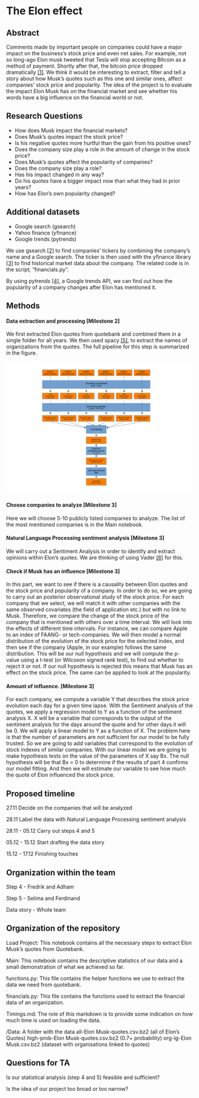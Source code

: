 # The Elon effect

## Abstract

Comments made by important people on companies could have a major impact on the business’s stock price and even net sales. For example, not so long-ago Elon musk tweeted that Tesla will stop accepting Bitcoin as a method of payment. Shortly after that, the bitcoin price dropped dramatically [[1]](https://www.cnbc.com/2021/05/13/bitcoin-btc-price-falls-after-tesla-stops-car-purchases-with-crypto.html). We think it would be interesting to extract, filter and tell a story about how Musk’s quotes such as this one and similar ones, affect companies' stock price and popularity. The idea of the project is to evaluate the impact Elon Musk has on the financial market and see whether his words have a big influence on the financial world or not.

## Research Questions

-   How does Musk impact the financial markets?
-   Does Musk’s quotes impact the stock price?
-   Is his negative quotes more hurtful than the gain from his positive ones?
-   Does the company size play a role in the amount of change in the stock price?
-   Does Musk’s quotes affect the popularity of companies?
-   Does the company size play a role?
-   Has his impact changed in any way?
-   Do his quotes have a bigger impact now than what they had in prior years?
-   How has Elon’s own popularity changed?

## Additional datasets

-   Google search (gsearch)
-   Yahoo finance (yfinance)
-   Google trends (pytrends)

We use gsearch [[2]](https://pypi.org/project/gsearch/) to find companies’ tickers by combining the company’s name and a Google search. The ticker is then used with the yfinance library [[3]](https://pypi.org/project/yfinance/) to find historical market data about the company. The related code is in the script; “financials.py”.

By using pytrends [[4]](https://pypi.org/project/pytrends/), a Google trends API, we can find out how the popularity of a company changes after Elon has mentioned it.

## Methods

#### Data extraction and processing [Milestone 2]

We first extracted Elon quotes from quotebank and combined them in a single folder for all years. We then used spacy [[5]](https://spacy.io/), to extract the names of organizations from the quotes. The full pipeline for this step is summarized in the figure.

![figure 1](figures/figure1.svg?raw=true)

#### Choose companies to analyze [Milestone 3]

Here we will choose 5-10 publicly listed companies to analyze. The list of the most mentioned companies is in the Main notebook.

#### Natural Language Processing sentiment analysis [Milestone 3]

We will carry out a Sentiment Analysis in order to identify and extract opinions within Elon’s quotes. We are thinking of using Vader [[6]](https://github.com/cjhutto/vaderSentiment) for this.

#### Check if Musk has an influence [Milestone 3]

In this part, we want to see if there is a causality between Elon quotes and the stock price and popularity of a company. In order to do so, we are going to carry out an posterior observational study of the stock price. For each company that we select, we will match it with other companies with the same observed covariates (the field of application etc.) but with no link to Musk. Therefore, we compare the change of the stock price of the company that is mentioned with others over a time interval. We will look into the effects of different time intervals.
For instance, we can compare Apple to an index of FAANG- or tech-companies. We will then model a normal distribution of the evolution of the stock price for the selected index, and then see if the company (Apple, in our example) follows the same distribution. This will be our null hypothesis and we will compute the p-value using a t-test (or Wilcoxon signed rank test), to find out whether to reject it or not. If our null hypothesis is rejected this means that Musk has an effect on the stock price. The same can be applied to look at the popularity.

#### Amount of influence. [Milestone 3]

For each company, we compute a variable Y that describes the stock price evolution each day for a given time lapse. With the Sentiment analysis of the quotes, we apply a regression model to Y as a function of the sentiment analysis X. X will be a variable that corresponds to the output of the sentiment analysis for the days around the quote and for other days it will be 0. We will apply a linear model to Y as a function of X. The problem here is that the number of parameters are not sufficient for our model to be fully trusted. So we are going to add variables that correspond to the evolution of stock indexes of similar companies. With our linear model we are going to make hypothesis tests on the value of the parameters of X say Bx. The null hypothesis will be that Bx = 0 to determine if the results of part 4 confirms our model fitting. And then we will estimate our variable to see how much the quote of Elon influenced the stock price.

## Proposed timeline

27.11 Decide on the companies that will be analyzed

28.11 Label the data with Natural Language Processing sentiment analysis

28.11 - 05.12 Carry out steps 4 and 5

05.12 - 15.12 Start drafting the data story

15.12 - 17.12 Finishing touches

## Organization within the team

Step 4 - Fredrik and Adham

Step 5 - Selima and Ferdinand

Data story - Whole team

## Organization of the repository

Load Project: This notebook contains all the necessary steps to extract Elon Musk’s quotes from Quotebank.

Main: This notebook contains the descriptive statistics of our data and a small demonstration of what we achieved so far.

functions.py: This file contains the helper functions we use to extract the data we need from quotebank.

financials.py: This file contains the functions used to extract the financial data of an organization.

Timings.md: The role of this markdown is to provide some indication on how much time is used on loading the data.

/Data: A folder with the data
all-Elon Musk-quotes.csv.bz2 (all of Elon’s Quotes)
high-prob-Elon Musk-quotes.csv.bz2 (0.7+ probability)
org-lg-Elon Musk.csv.bz2 (dataset with organisations linked to quotes)

## Questions for TA

Is our statistical analysis (step 4 and 5) feasible and sufficient?

Is the idea of our project too broad or too narrow?
